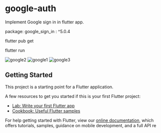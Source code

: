 # google-auth
Implement Google sign in in flutter app.

package:
google_sign_in : ^5.0.4

flutter pub get

flutter run

![google2](https://user-images.githubusercontent.com/73890321/143763837-31a1feec-e748-4f60-8e3e-bfce3ce697d9.jpg)     ![google1](https://user-images.githubusercontent.com/73890321/143763842-753b21b4-9e9c-4d3f-97b2-a7c2b21881e2.jpg)     ![google3](https://user-images.githubusercontent.com/73890321/143763847-5bb754d4-ad4f-4c3e-81d3-ad4ba6aa73aa.jpg)


## Getting Started

This project is a starting point for a Flutter application.

A few resources to get you started if this is your first Flutter project:

- [Lab: Write your first Flutter app](https://flutter.dev/docs/get-started/codelab)
- [Cookbook: Useful Flutter samples](https://flutter.dev/docs/cookbook)

For help getting started with Flutter, view our
[online documentation](https://flutter.dev/docs), which offers tutorials,
samples, guidance on mobile development, and a full API re

